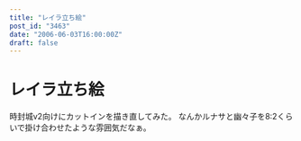 ```yaml
---
title: "レイラ立ち絵"
post_id: "3463"
date: "2006-06-03T16:00:00Z"
draft: false
---
```


# レイラ立ち絵

時封城v2向けにカットインを描き直してみた。 なんかルナサと幽々子を8:2くらいで掛け合わせたような雰囲気だなぁ。

